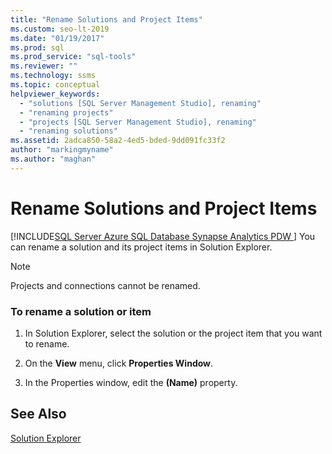 ```yaml
---
title: "Rename Solutions and Project Items"
ms.custom: seo-lt-2019
ms.date: "01/19/2017"
ms.prod: sql
ms.prod_service: "sql-tools"
ms.reviewer: ""
ms.technology: ssms
ms.topic: conceptual
helpviewer_keywords: 
  - "solutions [SQL Server Management Studio], renaming"
  - "renaming projects"
  - "projects [SQL Server Management Studio], renaming"
  - "renaming solutions"
ms.assetid: 2adca850-58a2-4ed5-bded-9dd091fc33f2
author: "markingmyname"
ms.author: "maghan"
---
```

# Rename Solutions and Project Items
[!INCLUDE[SQL Server Azure SQL Database Synapse Analytics PDW ](../../includes/applies-to-version/sql-asdb-asdbmi-asa-pdw.md)]
You can rename a solution and its project items in Solution Explorer.  
  
> [!NOTE]  
> Projects and connections cannot be renamed.  
  
### To rename a solution or item  
  
1.  In Solution Explorer, select the solution or the project item that you want to rename.  
  
2.  On the **View** menu, click **Properties Window**.  
  
3.  In the Properties window, edit the **(Name)** property.  
  
## See Also  
[Solution Explorer](../../ssms/solution/solution-explorer.md)  
  
